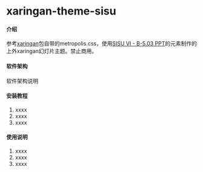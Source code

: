 # xaringan-theme-sisu

#### 介绍
参考[xaringan](https://slides.yihui.org/xaringan)包自带的metropolis.css，使用[SISU VI - B-5.03 PPT](http://www.shisu.edu.cn/about/identity-guidelines)的元素制作的上外xaringan幻灯片主题。禁止商用。

#### 软件架构
软件架构说明


#### 安装教程

1.  xxxx
2.  xxxx
3.  xxxx

#### 使用说明

1.  xxxx
2.  xxxx
3.  xxxx

